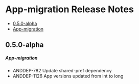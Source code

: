 # App-migration Release Notes

- [0.5.0-alpha](#050-alpha)
- [App-migration](#app-migration)

## 0.5.0-alpha
##### App-migration
* ANDDEP-782 Update shared-pref dependency
* ANDDEP-1126 App versions updated from int to long